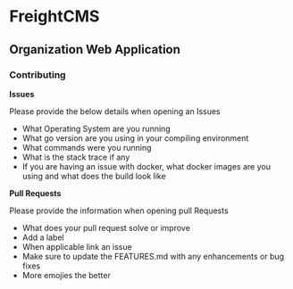 # FreightCMS

## Organization Web Application

### Contributing

**Issues**

Please provide the below details when opening an Issues

- What Operating System are you running
- What go version are you using in your compiling environment
- What commands were you running
- What is the stack trace if any
- If you are having an issue with docker, what docker images are you using and what does the build look like


**Pull Requests**

Please provide the information when opening pull Requests

- What does your pull request solve or improve
- Add a label
- When applicable link an issue
- Make sure to update the FEATURES.md with any enhancements or bug fixes
- More emojies the better
